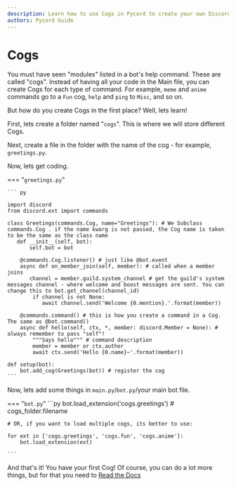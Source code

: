 ```yaml
---
description: Learn how to use Cogs in Pycord to create your own Discord Bot - detailed guide with examples - Pycord Guide
authors: Pycord Guide
---
```


# Cogs

You must have seen "modules" listed in a bot's help command. These are called "cogs". Instead of having all your code in the Main file, you can create Cogs for each type of command. For example, `meme` and `anime` commands go to a `Fun` cog, `help` and `ping` to `Misc`, and so on. 

But how do you create Cogs in the first place? Well, lets learn!

First, lets create a folder named "`cogs`". This is where we will store different Cogs.

Next, create a file in the folder with the name of the cog - for example, `greetings.py`. 

Now, lets get coding.

=== "`greetings.py`"

	``` py

	import discord
	from discord.ext import commands

	class Greetings(commands.Cog, name="Greetings"): # We Subclass commands.Cog . if the name kwarg is not passed, the Cog name is taken to be the same as the class name
 	   def __init__(self, bot):
 		   self.bot = bot

		@commands.Cog.listener() # just like @bot.event
		async def on_member_join(self, member): # called when a member joins
 		   channel = member.guild.system_channel # get the guild's system messages channel - where welcome and boost messages are sent. You can change this to bot.get_channel(channel_id)
			if channel is not None:
 			   await channel.send('Welcome {0.mention}.'.format(member))

		@commands.command() # this is how you create a command in a Cog. The same as @bot.command()
		async def hello(self, ctx, *, member: discord.Member = None): # always remember to pass "self"!
			"""Says hello""" # command description
			member = member or ctx.author 
			await ctx.send('Hello {0.name}~'.format(member))

	def setup(bot): 
		bot.add_cog(Greetings(bot)) # register the cog 
	```

Now, lets add some things in `main.py`/`bot.py`/your main bot file.

=== "`bot.py`"
	```py
	bot.load_extension('cogs.greetings') # cogs_folder.filename

	# OR, if you want to load multiple cogs, its better to use:

	for ext in ['cogs.greetings', 'cogs.fun', 'cogs.anime']:
		bot.load_extension(ext)

	```

And that's it! You have your first Cog! Of course, you can do a lot more things, but for that you need to [Read the Docs](https://pycord.readthedocs.io/en/master/ext/commands/cogs.html)